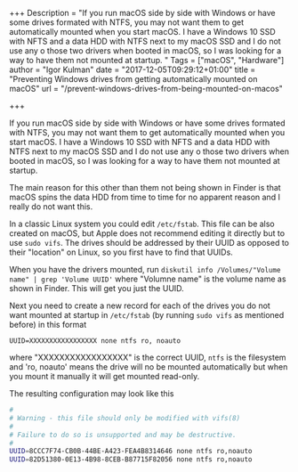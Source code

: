 +++
Description = "If you run macOS side by side with Windows or have some drives formated with NTFS, you may not want them to get automatically mounted when you start macOS. I have a Windows 10 SSD with NFTS and a data HDD with NTFS next to my macOS SSD and I do not use any o those two drivers when booted in macOS, so I was looking for a way to have them not mounted at startup. "
Tags = ["macOS", "Hardware"]
author = "Igor Kulman"
date = "2017-12-05T09:29:12+01:00"
title = "Preventing Windows drives from getting automatically mounted on macOS"
url = "/prevent-windows-drives-from-being-mounted-on-macos"

+++

If you run macOS side by side with Windows or have some drives formated with NTFS, you may not want them to get automatically mounted when you start macOS. I have a Windows 10 SSD with NFTS and a data HDD with NTFS next to my macOS SSD and I do not use any o those two drivers when booted in macOS, so I was looking for a way to have them not mounted at startup. 

The main reason for this other than them not being shown in Finder is that macOS spins the data HDD from time to time for no apparent reason and I really do not want this.

In a classic Linux system you could edit `/etc/fstab`. This file can be also created on macOS, but Apple does not recommend editing it directly but to use `sudo vifs`. The drives should be addressed by their UUID as opposed to their "location" on Linux, so you first have to find that UUIDs. 

When you have the drivers mounted, run `diskutil info /Volumes/"Volume name" | grep 'Volume UUID'` where "Volumne name" is the volume name as shown in Finder. This will get you just the UUID. 

<!--more-->

Next you need to create a new record for each of the drives you do not want mounted at startup in `/etc/fstab` (by running `sudo vifs` as mentioned before) in this format

`UUID=XXXXXXXXXXXXXXXXX none ntfs ro, noauto`

where "XXXXXXXXXXXXXXXXX" is the correct UUID, `ntfs` is the filesystem and 'ro, noauto' means the drive will no be mounted automatically but when you mount it manually it will get mounted read-only.

The resulting configuration may look like this

```bash
#
# Warning - this file should only be modified with vifs(8)
#
# Failure to do so is unsupported and may be destructive.
#
UUID=8CCC7F74-CB0B-44BE-A423-FEA4B8314646 none ntfs ro,noauto
UUID=82D51380-0E13-4B98-8CEB-B87715F82056 none ntfs ro,noauto
```
